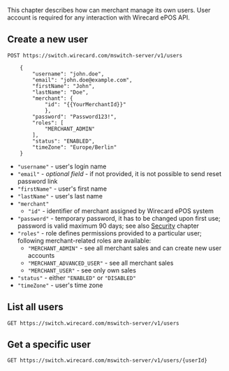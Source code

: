 This chapter describes how can merchant manage its own users. User account is required for any interaction with Wirecard ePOS API.

## Create a new user

    POST https://switch.wirecard.com/mswitch-server/v1/users

        {
            "username": "john.doe",
            "email": "john.doe@example.com",
            "firstName": "John",
            "lastName": "Doe",
            "merchant": {
                "id": "{{YourMerchantId}}"
                },
            "password": "Password123!",
            "roles": [
                "MERCHANT_ADMIN"
            ],
            "status": "ENABLED",
            "timeZone": "Europe/Berlin"
        }

- `"username"` - user's login name
- `"email"` - _optional field_ - if not provided, it is not possible to send reset password link
- `"firstName"` - user's first name
- `"lastName"` - user's last name
- `"merchant"`
    - `"id"` - identifier of merchant assigned by Wirecard ePOS system
- `"password"` - temporary password, it has to be changed upon first use; password is valid maximum 90 days; see also [Security](security.md) chapter
- `"roles"` - role defines permissions provided to a particular user; following merchant-related roles are available:
    - `"MERCHANT_ADMIN"` - see all merchant sales and can create new user accounts 
    - `"MERCHANT_ADVANCED_USER"` - see all merchant sales
    - `"MERCHANT_USER"` - see only own sales
- `"status"` - either `"ENABLED"` or `"DISABLED"`
- `"timeZone"` - user's time zone

## List all users

    GET https://switch.wirecard.com/mswitch-server/v1/users

## Get a specific user

    GET https://switch.wirecard.com/mswitch-server/v1/users/{userId}
